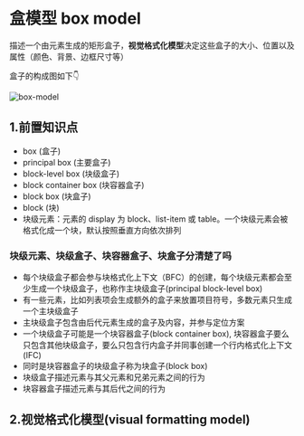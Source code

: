 # 盒模型 box model

描述一个由元素生成的矩形盒子，**视觉格式化模型**决定这些盒子的大小、位置以及属性（颜色、背景、边框尺寸等）

盒子的构成图如下👇

![box-model](https://fxpby.oss-cn-beijing.aliyuncs.com/blogImg/css/box-model.png)

## 1.前置知识点

- box (盒子)
- principal box (主要盒子)
- block-level box (块级盒子)
- block container box (块容器盒子)
- block box (块盒子)
- block (块)
- 块级元素：元素的 display 为 block、list-item 或 table。一个块级元素会被格式化成一个块，默认按照垂直方向依次排列

### 块级元素、块级盒子、块容器盒子、块盒子分清楚了吗

- 每个块级盒子都会参与块格式化上下文（BFC）的创建，每个块级元素都会至少生成一个块级盒子，也称作主块级盒子(principal block-level box)
- 有一些元素，比如列表项会生成额外的盒子来放置项目符号，多数元素只生成一个主块级盒子
- 主块级盒子包含由后代元素生成的盒子及内容，并参与定位方案
- 一个块级盒子可能是一个块容器盒子(block container box), 块容器盒子要么只包含其他块级盒子，要么只包含行内盒子并同事创建一个行内格式化上下文(IFC)
- 同时是块容器盒子的块级盒子称为块盒子(block box)
- 块级盒子描述元素与其父元素和兄弟元素之间的行为
- 块容器盒子描述元素与其后代之间的行为

## 2.视觉格式化模型(visual formatting model)
